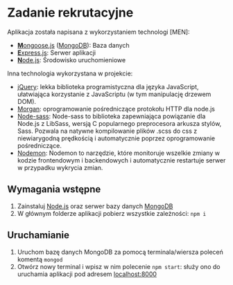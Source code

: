 # Zadanie rekrutacyjne

Aplikacja została napisana z wykorzystaniem technologi [MEN]:
* [**M**ongoose.js](http://www.mongoosejs.com) ([MongoDB](https://www.mongodb.com)): Baza danych
* [**E**xpress.js](http://expressjs.com): Serwer aplikacji
* [**N**ode.js](https://nodejs.org): Środowisko uruchomieniowe

Inna technologia wykorzystana w projekcie:
* [jQuery](https://jquery.com/): lekka biblioteka programistyczna dla języka JavaScript, ułatwiająca korzystanie z JavaScriptu (w tym manipulację drzewem DOM).
* [Morgan](https://github.com/expressjs/morgan): oprogramowanie pośredniczące protokołu HTTP dla node.js
* [Node-sass](https://github.com/sass/node-sass): Node-sass to biblioteka zapewniająca powiązanie dla Node.js z LibSass, wersją C popularnego preprocesora arkusza stylów, Sass.
Pozwala na natywne kompilowanie plików .scss do css z niewiarygodną prędkością i automatycznie poprzez oprogramowanie pośredniczące.
* [Nodemon](https://nodemon.io/): Nodemon to narzędzie, które monitoruje wszelkie zmiany w kodzie frontendowym i backendowych i automatycznie restartuje serwer w przypadku wykrycia zmian.

## Wymagania wstępne
1. Zainstaluj [Node.js](https://nodejs.org) oraz serwer bazy danych [MongoDB](https://www.mongodb.com)
2. W głównym folderze aplikacji pobierz wszystkie zależności: `npm i`

## Uruchamianie
1. Uruchom bazę danych MongoDB za pomocą terminala/wiersza poleceń komentą `mongod`
2. Otwórz nowy terminal i wpisz w nim polecenie `npm start`: służy ono do uruchamia aplikacji pod adresem [localhost:8000](http://localhost:8000)  

